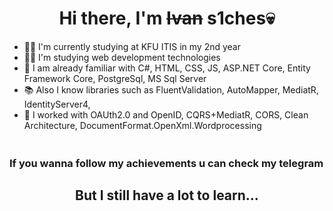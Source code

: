 <h1 align="center">Hi there, I'm <strike>Ivan</strike> s1ches💀</h1>

- 👨‍🎓 I'm currently studying at KFU ITIS in my 2nd year
- 🧑‍💻 I'm studying web development technologies
- 🍎 I am already familiar with C#, HTML, CSS, JS, ASP.NET Core, Entity Framework Core, PostgreSql, MS Sql Server 
- 📚 Also I know libraries such as FluentValidation, AutoMapper, MediatR, IdentityServer4, 
- 💪 I worked with OAUth2.0 and OpenID, CQRS+MediatR, CORS, Clean Architecture, DocumentFormat.OpenXml.Wordprocessing

<div>
  <h3 style="white-space: nowrap; overflow: hidden;">
    If you wanna follow my achievements u can check my telegram channel <a href="https://t.me/+5RgYFnfp_E5jZmMy"><img width="35px" src="https://cdn.icon-icons.com/icons2/2351/PNG/512/logo_telegram_airplane_air_plane_paper_airplane_icon_143170.png"></a>
  </h3>
</div>



<h2 align="center">But I still have a lot to learn...</h2>

